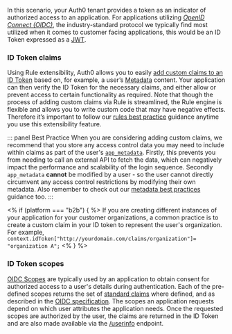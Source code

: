 In this scenario, your Auth0 tenant provides a token as an indicator of authorized access to an application. For applications utilizing <dfn data-key="openid">[OpenID Connect (OIDC)](/protocols/oidc)</dfn>, the industry-standard protocol we typically find most utilized when it comes to customer facing applications, this would be an ID Token expressed as a [JWT](/tokens/concepts/jwt).

### ID Token claims 

Using Rule extensibility, Auth0 allows you to easily [add custom claims to an ID Token](/scopes/current/sample-use-cases#add-custom-claims-to-a-token) based on, for example, a user’s [Metadata](/users/concepts/overview-user-metadata) content. Your application can then verify the ID Token for the necessary claims, and either allow or prevent access to certain functionality as required. Note that though the process of adding custom claims via Rule is streamlined, the Rule engine is flexible and allows you to write custom code that may have negative effects. Therefore it’s important to follow our [rules best practice](/best-practices/rules) guidance anytime you use this extensibility feature.  

::: panel Best Practice
When you are considering adding custom claims, we recommend that you store any access control data you may need to include within claims as part of the user's [`app_metadata`](/users/concepts/overview-user-metadata). Firstly, this prevents you from needing to call an external API to fetch the data, which can negatively impact the performance and scalability of the login sequence. Secondly `app_metadata` **cannot** be modified by a user - so the user cannot directly circumvent any access control restrictions by modifying their own metadata. Also remember to check out our [metadata best practices](architecture-scenarios/implementation/${platform}/${platform}-profile-mgmt#metadata) guidance too.
:::

<% if (platform === "b2b") { %>
If you are creating different instances of your application for your customer organizations, a common practice is to create a custom claim in your ID token to represent the user's organization. For example, `context.idToken["http://yourdomain.com/claims/organization"]= "organization A";`
<%  } %>

### ID Token scopes

[OIDC Scopes](/scopes/current/oidc-scopes) are typically used by an application to obtain consent for authorized access to a user's details during authentication. Each of the pre-defined scopes returns the set of [standard claims](/scopes/current/oidc-scopes#standard-claims) where defined, and as described in the [OIDC specification](https://openid.net/specs/openid-connect-core-1_0.html#StandardClaims). The scopes an application requests depend on which user attributes the application needs. Once the requested scopes are authorized by the user, the claims are returned in the ID Token and are also made available via the [/userinfo](https://auth0.com/docs/api/authentication#get-user-info) endpoint.
